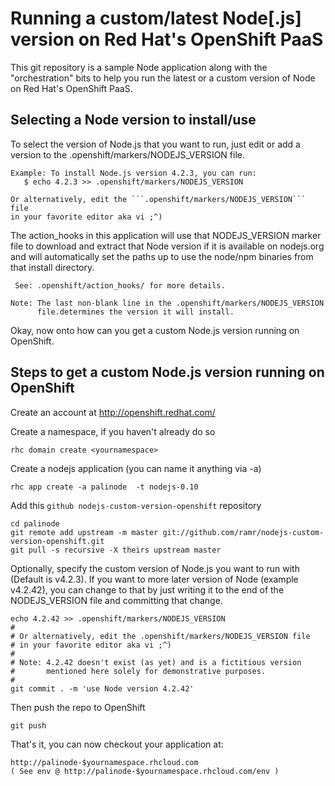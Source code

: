 Running a custom/latest Node[.js] version on Red Hat's OpenShift PaaS
====================================================================
This git repository is a sample Node application along with the
"orchestration" bits to help you run the latest or a custom version
of Node on Red Hat's OpenShift PaaS.


Selecting a Node version to install/use
---------------------------------------

To select the version of Node.js that you want to run, just edit or add
a version to the .openshift/markers/NODEJS_VERSION file.

    Example: To install Node.js version 4.2.3, you can run:
       $ echo 4.2.3 >> .openshift/markers/NODEJS_VERSION

    Or alternatively, edit the ```.openshift/markers/NODEJS_VERSION``` file
    in your favorite editor aka vi ;^)


The action_hooks in this application will use that NODEJS_VERSION marker
file to download and extract that Node version if it is available on
nodejs.org and will automatically set the paths up to use the node/npm
binaries from that install directory.

     See: .openshift/action_hooks/ for more details.

    Note: The last non-blank line in the .openshift/markers/NODEJS_VERSION
          file.determines the version it will install.


Okay, now onto how can you get a custom Node.js version running
on OpenShift.


Steps to get a custom Node.js version running on OpenShift
----------------------------------------------------------

Create an account at http://openshift.redhat.com/

Create a namespace, if you haven't already do so

    rhc domain create <yournamespace>

Create a nodejs application (you can name it anything via -a)

    rhc app create -a palinode  -t nodejs-0.10

Add this `github nodejs-custom-version-openshift` repository

    cd palinode
    git remote add upstream -m master git://github.com/ramr/nodejs-custom-version-openshift.git
    git pull -s recursive -X theirs upstream master

Optionally, specify the custom version of Node.js you want to run with
(Default is v4.2.3).
If you want to more later version of Node (example v4.2.42), you can change
to that by just writing it to the end of the NODEJS_VERSION file and
committing that change.

    echo 4.2.42 >> .openshift/markers/NODEJS_VERSION
    #
    # Or alternatively, edit the .openshift/markers/NODEJS_VERSION file
    # in your favorite editor aka vi ;^)
    #
    # Note: 4.2.42 doesn't exist (as yet) and is a fictitious version
    #       mentioned here solely for demonstrative purposes.
    #
    git commit . -m 'use Node version 4.2.42'

Then push the repo to OpenShift

    git push

That's it, you can now checkout your application at:

    http://palinode-$yournamespace.rhcloud.com
    ( See env @ http://palinode-$yournamespace.rhcloud.com/env )

                                                                                                                          